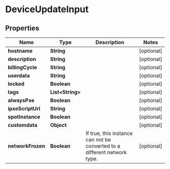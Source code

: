 
# DeviceUpdateInput

## Properties
Name | Type | Description | Notes
------------ | ------------- | ------------- | -------------
**hostname** | **String** |  |  [optional]
**description** | **String** |  |  [optional]
**billingCycle** | **String** |  |  [optional]
**userdata** | **String** |  |  [optional]
**locked** | **Boolean** |  |  [optional]
**tags** | **List&lt;String&gt;** |  |  [optional]
**alwaysPxe** | **Boolean** |  |  [optional]
**ipxeScriptUrl** | **String** |  |  [optional]
**spotInstance** | **Boolean** |  |  [optional]
**customdata** | **Object** |  |  [optional]
**networkFrozen** | **Boolean** | If true, this instance can not be converted to a different network type. |  [optional]



